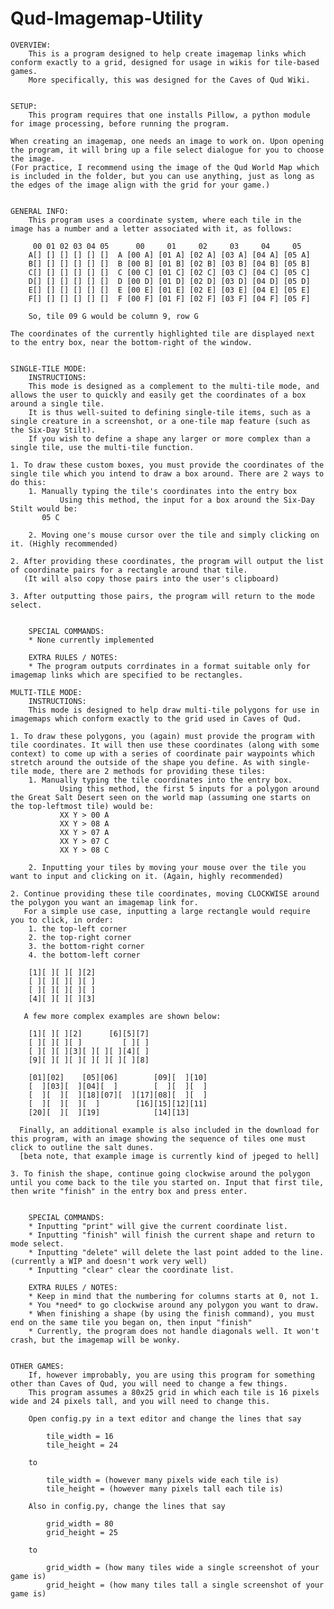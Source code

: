 # Qud-Imagemap-Utility
    OVERVIEW:
        This is a program designed to help create imagemap links which conform exactly to a grid, designed for usage in wikis for tile-based games.
        More specifically, this was designed for the Caves of Qud Wiki.


    SETUP:
        This program requires that one installs Pillow, a python module for image processing, before running the program.
	
	When creating an imagemap, one needs an image to work on. Upon opening the program, it will bring up a file select dialogue for you to choose the image. 
	(For practice, I recommend using the image of the Qud World Map which is included in the folder, but you can use anything, just as long as the edges of the image align with the grid for your game.)


    GENERAL INFO:
        This program uses a coordinate system, where each tile in the image has a number and a letter associated with it, as follows:

         00 01 02 03 04 05	    00	   01	  02     03     04     05
        A[] [] [] [] [] []	A [00 A] [01 A] [02 A] [03 A] [04 A] [05 A]
        B[] [] [] [] [] []	B [00 B] [01 B] [02 B] [03 B] [04 B] [05 B]
        C[] [] [] [] [] []	C [00 C] [01 C] [02 C] [03 C] [04 C] [05 C]
        D[] [] [] [] [] []	D [00 D] [01 D] [02 D] [03 D] [04 D] [05 D]
        E[] [] [] [] [] []	E [00 E] [01 E] [02 E] [03 E] [04 E] [05 E]
        F[] [] [] [] [] []	F [00 F] [01 F] [02 F] [03 F] [04 F] [05 F]

        So, tile 09 G would be column 9, row G

	The coordinates of the currently highlighted tile are displayed next to the entry box, near the bottom-right of the window.


    SINGLE-TILE MODE:
        INSTRUCTIONS:
        This mode is designed as a complement to the multi-tile mode, and allows the user to quickly and easily get the coordinates of a box around a single tile.
        It is thus well-suited to defining single-tile items, such as a single creature in a screenshot, or a one-tile map feature (such as the Six-Day Stilt).
        If you wish to define a shape any larger or more complex than a single tile, use the multi-tile function.
        
	1. To draw these custom boxes, you must provide the coordinates of the single tile which you intend to draw a box around. There are 2 ways to do this:
		1. Manually typing the tile's coordinates into the entry box
        	   Using this method, the input for a box around the Six-Day Stilt would be:
		   05 C
		
		2. Moving one's mouse cursor over the tile and simply clicking on it. (Highly recommended)

	2. After providing these coordinates, the program will output the list of coordinate pairs for a rectangle around that tile.
	   (It will also copy those pairs into the user's clipboard)

	3. After outputting those pairs, the program will return to the mode select.
	

        SPECIAL COMMANDS:
        * None currently implemented

        EXTRA RULES / NOTES:
        * The program outputs corrdinates in a format suitable only for imagemap links which are specified to be rectangles.

    MULTI-TILE MODE:
        INSTRUCTIONS:
        This mode is designed to help draw multi-tile polygons for use in imagemaps which conform exactly to the grid used in Caves of Qud.
        
	1. To draw these polygons, you (again) must provide the program with tile coordinates. It will then use these coordinates (along with some context) to come up with a series of coordinate pair waypoints which stretch around the outside of the shape you define. As with single-tile mode, there are 2 methods for providing these tiles:
		1. Manually typing the tile coordinates into the entry box.
        	   Using this method, the first 5 inputs for a polygon around the Great Salt Desert seen on the world map (assuming one starts on the top-leftmost tile) would be:
        	   XX Y > 00 A
        	   XX Y > 08 A
        	   XX Y > 07 A
        	   XX Y > 07 C
        	   XX Y > 08 C

		2. Inputting your tiles by moving your mouse over the tile you want to input and clicking on it. (Again, highly recommended)
	
	2. Continue providing these tile coordinates, moving CLOCKWISE around the polygon you want an imagemap link for.
	   For a simple use case, inputting a large rectangle would require you to click, in order:
		1. the top-left corner
		2. the top-right corner
		3. the bottom-right corner
		4. the bottom-left corner

	  	[1][ ][ ][ ][2]
	  	[ ][ ][ ][ ][ ]
	  	[ ][ ][ ][ ][ ]
	   	[4][ ][ ][ ][3]
	
	   A few more complex examples are shown below:

	  	[1][ ][ ][2]      [6][5][7]
	  	[ ][ ][ ][ ]         [ ][ ]
	  	[ ][ ][ ][3][ ][ ][ ][4][ ]
	   	[9][ ][ ][ ][ ][ ][ ][ ][8]

	  	[01][02]    [05][06]        [09][  ][10]
	  	[  ][03][  ][04][  ]        [  ][  ][  ]
	  	[  ][  ][  ][18][07][  ][17][08][  ][  ]
	   	[  ][  ][  ][  ]        [16][15][12][11]
		[20][  ][  ][19]            [14][13]   

	  Finally, an additional example is also included in the download for this program, with an image showing the sequence of tiles one must click to outline the salt dunes.
	  [beta note, that example image is currently kind of jpeged to hell]
	
	3. To finish the shape, continue going clockwise around the polygon until you come back to the tile you started on. Input that first tile, then write "finish" in the entry box and press enter.


        SPECIAL COMMANDS:
        * Inputting "print" will give the current coordinate list.
        * Inputting "finish" will finish the current shape and return to mode select.
        * Inputting "delete" will delete the last point added to the line. (currently a WIP and doesn't work very well)
        * Inputting "clear" clear the coordinate list.

        EXTRA RULES / NOTES:
        * Keep in mind that the numbering for columns starts at 0, not 1.
        * You *need* to go clockwise around any polygon you want to draw.
        * When finishing a shape (by using the finish command), you must end on the same tile you began on, then input "finish"
        * Currently, the program does not handle diagonals well. It won't crash, but the imagemap will be wonky.


    OTHER GAMES:
        If, however improbably, you are using this program for something other than Caves of Qud, you will need to change a few things.
        This program assumes a 80x25 grid in which each tile is 16 pixels wide and 24 pixels tall, and you will need to change this.

        Open config.py in a text editor and change the lines that say

            tile_width = 16
            tile_height = 24

        to

            tile_width = (however many pixels wide each tile is)
            tile_height = (however many pixels tall each tile is)

        Also in config.py, change the lines that say

            grid_width = 80
            grid_height = 25

        to

            grid_width = (how many tiles wide a single screenshot of your game is)
            grid_height = (how many tiles tall a single screenshot of your game is)
